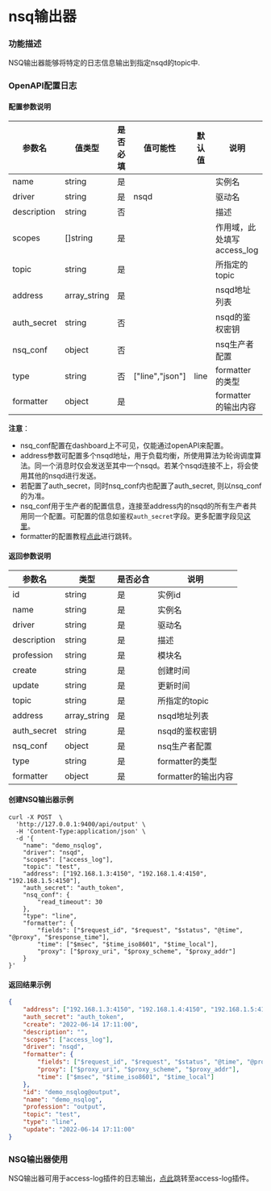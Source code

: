 # nsq输出器

### 功能描述

NSQ输出器能够将特定的日志信息输出到指定nsqd的topic中.



### OpenAPI配置日志

#### 配置参数说明

| 参数名          | 值类型          | 是否必填 | 值可能性            | 默认值  | 说明                 |
|--------------|--------------|------|-----------------|------|--------------------|
| name         | string       | 是    |                 |      | 实例名                |
| driver       | string       | 是    | nsqd            |      | 驱动名                |
| description  | string       | 否    |                 |      | 描述                 |
| scopes       | []string     | 是    |                 |      | 作用域，此处填写access_log |
| topic        | string       | 是    |                 |      | 所指定的topic          |
| address      | array_string | 是    |                 |      | nsqd地址列表           |
| auth_secret  | string       | 否    |                 |      | nsqd的鉴权密钥          |
| nsq_conf     | object       | 否    |                 |      | nsq生产者配置           |
| type         | string       | 否    | ["line","json"] | line | formatter的类型       |
| formatter    | object       | 是    |                 |      | formatter的输出内容     |

**注意**：

* nsq_conf配置在dashboard上不可见，仅能通过openAPI来配置。
* address参数可配置多个nsqd地址，用于负载均衡，所使用算法为轮询调度算法。同一个消息时仅会发送至其中一个nsqd。若某个nsqd连接不上，将会使用其他的nsqd进行发送。
* 若配置了auth_secret，同时nsq_conf内也配置了auth_secret, 则以nsq_conf的为准。
* nsq_conf用于生产者的配置信息，连接至address内的nsqd的所有生产者共用同一个配置。可配置的信息如鉴权`auth_secret`字段。更多配置字段见[这里](https://pkg.go.dev/github.com/nsqio/go-nsq#Config)。
* formatter的配置教程[点此](/docs/formatter)进行跳转。



#### 返回参数说明

| 参数名      | 类型         | 是否必含 | 说明                |
| ----------- | ------------ | -------- | ------------------- |
| id          | string       | 是       | 实例id              |
| name        | string       | 是       | 实例名              |
| driver      | string       | 是       | 驱动名              |
| description | string       | 是       | 描述                |
| profession  | string       | 是       | 模块名              |
| create      | string       | 是       | 创建时间            |
| update      | string       | 是       | 更新时间            |
| topic       | string       | 是       | 所指定的topic       |
| address     | array_string | 是       | nsqd地址列表        |
| auth_secret | string       | 是       | nsqd的鉴权密钥      |
| nsq_conf    | object       | 是       | nsq生产者配置       |
| type        | string       | 是       | formatter的类型     |
| formatter   | object       | 是       | formatter的输出内容 |



#### 创建NSQ输出器示例

```shell
curl -X POST  \
  'http://127.0.0.1:9400/api/output' \
  -H 'Content-Type:application/json' \
  -d '{
	"name": "demo_nsqlog",
	"driver": "nsqd",
	"scopes": ["access_log"],
	"topic": "test",
	"address": ["192.168.1.3:4150", "192.168.1.4:4150", "192.168.1.5:4150"],
	"auth_secret": "auth_token",
	"nsq_conf": {
		"read_timeout": 30
	},
	"type": "line",
	"formatter": {
		"fields": ["$request_id", "$request", "$status", "@time", "@proxy", "$response_time"],
		"time": ["$msec", "$time_iso8601", "$time_local"],
		"proxy": ["$proxy_uri", "$proxy_scheme", "$proxy_addr"]
	}
}'
```

#### 返回结果示例

```json
{
	"address": ["192.168.1.3:4150", "192.168.1.4:4150", "192.168.1.5:4150"],
	"auth_secret": "auth_token",
	"create": "2022-06-14 17:11:00",
	"description": "",
    "scopes": ["access_log"],
	"driver": "nsqd",
	"formatter": {
		"fields": ["$request_id", "$request", "$status", "@time", "@proxy", "$response_time"],
		"proxy": ["$proxy_uri", "$proxy_scheme", "$proxy_addr"],
		"time": ["$msec", "$time_iso8601", "$time_local"]
	},
	"id": "demo_nsqlog@output",
	"name": "demo_nsqlog",
	"profession": "output",
	"topic": "test",
	"type": "line",
	"update": "2022-06-14 17:11:00"
}
```



### NSQ输出器使用

NSQ输出器可用于access-log插件的日志输出，[点此](/docs/apinto/plugins/access_log.md)跳转至access-log插件。

